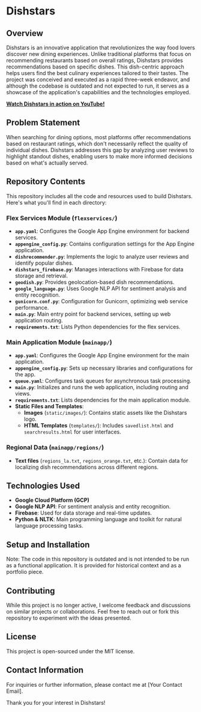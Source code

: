 # Dishstars

## Overview
Dishstars is an innovative application that revolutionizes the way food lovers discover new dining experiences. Unlike traditional platforms that focus on recommending restaurants based on overall ratings, Dishstars provides recommendations based on specific dishes. This dish-centric approach helps users find the best culinary experiences tailored to their tastes. The project was conceived and executed as a rapid three-week endeavor, and although the codebase is outdated and not expected to run, it serves as a showcase of the application's capabilities and the technologies employed.

**[Watch Dishstars in action on YouTube!](https://www.youtube.com/watch?v=lSJvYbkjcS4)**

## Problem Statement
When searching for dining options, most platforms offer recommendations based on restaurant ratings, which don't necessarily reflect the quality of individual dishes. Dishstars addresses this gap by analyzing user reviews to highlight standout dishes, enabling users to make more informed decisions based on what's actually served.

## Repository Contents
This repository includes all the code and resources used to build Dishstars. Here's what you'll find in each directory:

### Flex Services Module (`flexservices/`)
- **`app.yaml`**: Configures the Google App Engine environment for backend services.
- **`appengine_config.py`**: Contains configuration settings for the App Engine application.
- **`dishrecommender.py`**: Implements the logic to analyze user reviews and identify popular dishes.
- **`dishstars_firebase.py`**: Manages interactions with Firebase for data storage and retrieval.
- **`geodish.py`**: Provides geolocation-based dish recommendations.
- **`google_language.py`**: Uses Google NLP API for sentiment analysis and entity recognition.
- **`gunicorn.conf.py`**: Configuration for Gunicorn, optimizing web service performance.
- **`main.py`**: Main entry point for backend services, setting up web application routing.
- **`requirements.txt`**: Lists Python dependencies for the flex services.

### Main Application Module (`mainapp/`)
- **`app.yaml`**: Configures the Google App Engine environment for the main application.
- **`appengine_config.py`**: Sets up necessary libraries and configurations for the app.
- **`queue.yaml`**: Configures task queues for asynchronous task processing.
- **`main.py`**: Initializes and runs the web application, including routing and views.
- **`requirements.txt`**: Lists dependencies for the main application module.
- **Static Files and Templates**:
  - **Images** (`static/images/`): Contains static assets like the Dishstars logo.
  - **HTML Templates** (`templates/`): Includes `savedlist.html` and `searchresults.html` for user interfaces.

### Regional Data (`mainapp/regions/`)
- **Text files** (`regions_la.txt`, `regions_orange.txt`, etc.): Contain data for localizing dish recommendations across different regions.

## Technologies Used
- **Google Cloud Platform (GCP)**
- **Google NLP API**: For sentiment analysis and entity recognition.
- **Firebase**: Used for data storage and real-time updates.
- **Python & NLTK**: Main programming language and toolkit for natural language processing tasks.

## Setup and Installation
Note: The code in this repository is outdated and is not intended to be run as a functional application. It is provided for historical context and as a portfolio piece.

## Contributing
While this project is no longer active, I welcome feedback and discussions on similar projects or collaborations. Feel free to reach out or fork this repository to experiment with the ideas presented.

## License
This project is open-sourced under the MIT license.

## Contact Information
For inquiries or further information, please contact me at [Your Contact Email].

Thank you for your interest in Dishstars!
